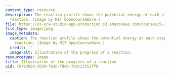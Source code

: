 ```yaml
---
content_type: resource
description: The reaction profile shows the potential energy at each step of a chemical
  reaction. (Image by MIT OpenCourseWare.)
file: https://ol-ocw-studio-app-production.s3.amazonaws.com/courses/5-111-principles-of-chemical-science-fall-2008/7679302d3038fa30fdeb750c23352ff9_5-111f08-th.jpg
file_type: image/jpeg
image_metadata:
  caption: The reaction profile shows the potential energy at each step of a chemical
    reaction. (Image by MIT OpenCourseWare.)
  credit: ''
  image-alt: Illustration of the progress of a reaction.
resourcetype: Image
title: Illustration of the progress of a reaction
uid: 7679302d-3038-fa30-fdeb-750c23352ff9
---
```

